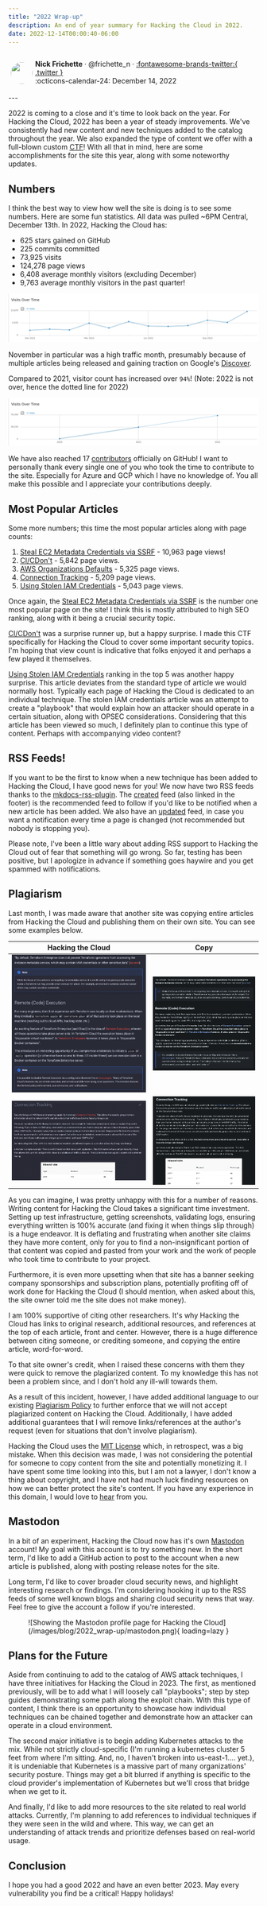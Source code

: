 ```yaml
---
title: "2022 Wrap-up"
description: An end of year summary for Hacking the Cloud in 2022.
date: 2022-12-14T00:00:40-06:00
---
```

<aside markdown style="display:flex">
  <p><img src="https://avatars.githubusercontent.com/u/10386884?v=4" style="width:44px;height:44px;margin:5px;border-radius:100%"></img></p>

  <span>__Nick Frichette__ · @frichette_n · <a href="https://twitter.com/Frichette_n">:fontawesome-brands-twitter:{ .twitter }</a></span>
  <br>
  <span>
    :octicons-calendar-24: December 14, 2022
  </span>
</aside>
---

2022 is coming to a close and it's time to look back on the year. For Hacking the Cloud, 2022 has been a year of steady improvements. We've consistently had new content and new techniques added to the catalog throughout the year. We also expanded the type of content we offer with a full-blown custom [CTF](https://hackingthe.cloud/aws/capture_the_flag/cicdont/)! With all that in mind, here are some accomplishments for the site this year, along with some noteworthy updates.

## Numbers

I think the best way to view how well the site is doing is to see some numbers. Here are some fun statistics. All data was pulled ~6PM Central, December 13th. In 2022, Hacking the Cloud has:

- 625 stars gained on GitHub
- 225 commits committed
- 73,925 visits
- 124,278 page views
- 6,408 average monthly visitors (excluding December)
- 9,763 average monthly visitors in the past quarter!

![Monthly visitor graph](/images/blog/2022_wrap-up/monthly_visitors.png)

November in particular was a high traffic month, presumably because of multiple articles being released and gaining traction on Google's [Discover](https://developers.google.com/search/docs/appearance/google-discover).

Compared to 2021, visitor count has increased over `94%`! (Note: 2022 is not over, hence the dotted line for 2022)

![Yearly visitor graph](/images/blog/2022_wrap-up/yearly_visitors.png)

We have also reached 17 [contributors](https://github.com/Hacking-the-Cloud/hackingthe.cloud/graphs/contributors) officially on GitHub! I want to personally thank every single one of you who took the time to contribute to the site. Especially for Azure and GCP which I have no knowledge of. You all make this possible and I appreciate your contributions deeply.

## Most Popular Articles

Some more numbers; this time the most popular articles along with page counts:

1. [Steal EC2 Metadata Credentials via SSRF](https://hackingthe.cloud/aws/exploitation/ec2-metadata-ssrf/) - 10,963 page views!
2. [CI/CDon't](https://hackingthe.cloud/aws/capture_the_flag/cicdont/) - 5,842 page views.
3. [AWS Organizations Defaults](https://hackingthe.cloud/aws/general-knowledge/aws_organizations_defaults/) - 5,325 page views.
4. [Connection Tracking](https://hackingthe.cloud/aws/general-knowledge/connection-tracking/) - 5,209 page views.
5. [Using Stolen IAM Credentials](https://hackingthe.cloud/aws/general-knowledge/using_stolen_iam_credentials/) - 5,043 page views.

Once again, the [Steal EC2 Metadata Credentials via SSRF](https://hackingthe.cloud/aws/exploitation/ec2-metadata-ssrf/) is the number one most popular page on the site! I think this is mostly attributed to high SEO ranking, along with it being a crucial security topic. 

[CI/CDon't](https://hackingthe.cloud/aws/capture_the_flag/cicdont/) was a surprise runner up, but a happy surprise. I made this CTF specifically for Hacking the Cloud to cover some important security topics. I'm hoping that view count is indicative that folks enjoyed it and perhaps a few played it themselves.

[Using Stolen IAM Credentials](https://hackingthe.cloud/aws/general-knowledge/using_stolen_iam_credentials/) ranking in the top 5 was another happy surprise. This article deviates from the standard type of article we would normally host. Typically each page of Hacking the Cloud is dedicated to an individual technique. The stolen IAM credentials article was an attempt to create a "playbook" that would explain how an attacker should operate in a certain situation, along with OPSEC considerations. Considering that this article has been viewed so much, I definitely plan to continue this type of content. Perhaps with accompanying video content?

## RSS Feeds!

If you want to be the first to know when a new technique has been added to Hacking the Cloud, I have good news for you! We now have two RSS feeds thanks to the [mkdocs-rss-plugin](https://guts.github.io/mkdocs-rss-plugin/). The [created](https://hackingthe.cloud/feed_rss_created.xml) feed (also linked in the footer) is the recommended feed to follow if you'd like to be notified when a new article has been added. We also have an [updated](https://hackingthe.cloud/feed_rss_updated.xml) feed, in case you want a notification every time a page is changed (not recommended but nobody is stopping you).

Please note, I've been a little wary about adding RSS support to Hacking the Cloud out of fear that something will go wrong. So far, testing has been positive, but I apologize in advance if something goes haywire and you get spammed with notifications.

## Plagiarism

Last month, I was made aware that another site was copying entire articles from Hacking the Cloud and publishing them on their own site. You can see some examples below.

Hacking the Cloud |  Copy
:----------------:|:------:
![](/images/blog/2022_wrap-up/example_1_original.png) | ![](/images/blog/2022_wrap-up/example_1_copy.png)
![](/images/blog/2022_wrap-up/example_2_original.png) | ![](/images/blog/2022_wrap-up/example_2_copy.png)

As you can imagine, I was pretty unhappy with this for a number of reasons. Writing content for Hacking the Cloud takes a significant time investment. Setting up test infrastructure, getting screenshots, validating logs, ensuring everything written is 100% accurate (and fixing it when things slip through) is a huge endeavor. It is deflating and frustrating when another site claims they have more content, only for you to find a non-insignificant portion of that content was copied and pasted from your work and the work of people who took time to contribute to your project. 

Furthermore, it is even more upsetting when that site has a banner seeking company sponsorships and subscription plans, potentially profiting off of work done for Hacking the Cloud (I should mention, when asked about this, the site owner told me the site does not make money).

I am 100% supportive of citing other researchers. It's why Hacking the Cloud has links to original research, additional resources, and references at the top of each article, front and center. However, there is a huge difference between citing someone, or crediting someone, and copying the entire article, word-for-word.

To that site owner's credit, when I raised these concerns with them they were quick to remove the plagiarized content. To my knowledge this has not been a problem since, and I don't hold any ill-will towards them.

As a result of this incident, however, I have added additional language to our existing [Plagiarism Policy](https://github.com/Hacking-the-Cloud/hackingthe.cloud/blob/main/CONTRIBUTING.md#plagiarism-policy) to further enforce that we will not accept plagiarized content on Hacking the Cloud. Additionally, I have added additional guarantees that I will remove links/references at the author's request (even for situations that don't involve plagiarism).

Hacking the Cloud uses the [MIT License](https://github.com/Hacking-the-Cloud/hackingthe.cloud/blob/main/LICENSE) which, in retrospect, was a big mistake. When this decision was made, I was not considering the potential for someone to copy content from the site and potentially monetizing it. I have spent some time looking into this, but I am not a lawyer, I don't know a thing about copyright, and I have not had much luck finding resources on how we can better protect the site's content. If you have any experience in this domain, I would love to [hear](https://github.com/Hacking-the-Cloud/hackingthe.cloud/discussions/categories/general) from you.

## Mastodon

In a bit of an experiment, Hacking the Cloud now has it's own [Mastodon](https://infosec.exchange/@hackingthecloud) account! My goal with this account is to try something new. In the short term, I'd like to add a GitHub action to post to the account when a new article is published, along with posting release notes for the site.

Long term, I'd like to cover broader cloud security news, and highlight interesting research or findings. I'm considering hooking it up to the RSS feeds of some well known blogs and sharing cloud security news that way. Feel free to give the account a follow if you're interested.

<figure markdown>
  ![Showing the Mastodon profile page for Hacking the Cloud](/images/blog/2022_wrap-up/mastodon.png){ loading=lazy }
</figure>

## Plans for the Future

Aside from continuing to add to the catalog of AWS attack techniques, I have three initiatives for Hacking the Cloud in 2023. The first, as mentioned previously, will be to add what I will loosely call "playbooks"; step by step guides demonstrating some path along the exploit chain. With this type of content, I think there is an opportunity to showcase how individual techniques can be chained together and demonstrate how an attacker can operate in a cloud environment.

The second major initiative is to begin adding Kubernetes attacks to the mix. While not strictly cloud-specific (I'm running a kubernetes cluster 5 feet from where I'm sitting. And, no, I haven't broken into us-east-1.... yet.), it is undeniable that Kubernetes is a massive part of many organizations' security posture. Things may get a bit blurred if anything is specific to the cloud provider's implementation of Kubernetes but we'll cross that bridge when we get to it.

And finally, I'd like to add more resources to the site related to real world attacks. Currently, I'm planning to add references to individual techniques if they were seen in the wild and where. This way, we can get an understanding of attack trends and prioritize defenses based on real-world usage.

## Conclusion

I hope you had a good 2022 and have an even better 2023. May every vulnerability you find be a critical! Happy holidays!